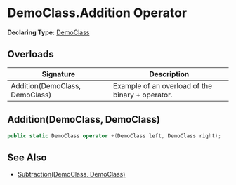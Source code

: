 # DemoClass.Addition Operator

**Declaring Type:** [DemoClass](../DemoClass.md)

## Overloads

| Signature                      | Description                                      |
| ------------------------------ | ------------------------------------------------ |
| Addition(DemoClass, DemoClass) | Example of an overload of the binary + operator. |

## Addition(DemoClass, DemoClass)

```csharp
public static DemoClass operator +(DemoClass left, DemoClass right);
```

## See Also

- [Subtraction(DemoClass, DemoClass)](DemoClass.Subtraction.md)
